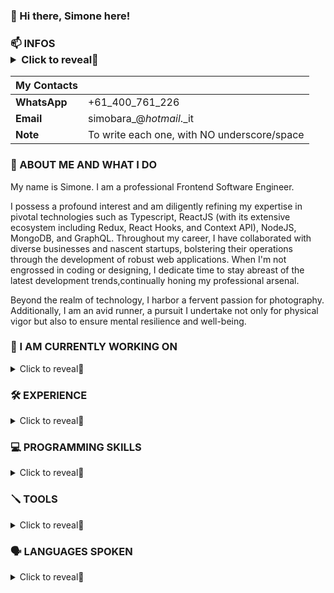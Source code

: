 ### 👋 Hi there, Simone here!



### 📫 INFOS <details> <summary> Click to reveal🔻 </summary>
   
|  **My Contacts** |                          |
|-------------------|--------------------------|
| **WhatsApp**      | +61_400_761_226          |
| **Email**         | simobara_@_hotmail_._it     |
| **Note**          | To write each one, with NO underscore/space | 

</details>


### 👤 ABOUT ME AND WHAT I DO
My name is Simone. I am a professional Frontend Software Engineer.

I possess a profound interest and am diligently refining my expertise in pivotal technologies such as Typescript, ReactJS 
(with its extensive ecosystem including Redux, React Hooks, and Context API), NodeJS, MongoDB, and GraphQL. Throughout my
career, I have collaborated with diverse businesses and nascent startups, bolstering their operations through the development
of robust web applications. When I'm not engrossed in coding or designing, I dedicate time to stay abreast of the latest
development trends,continually honing my professional arsenal.

Beyond the realm of technology, I harbor a fervent passion for photography. Additionally, I am an avid runner, a pursuit I 
undertake not only for physical vigor but also to ensure mental resilience and well-being.

### 🔭 I AM CURRENTLY WORKING ON
<details>
   <summary> Click to reveal🔻 </summary>

- I am developing a web platform dedicated to soccer supporters, particularly focusing on Italian Serie A, but also providing real-time 
updates on other leagues. The platform offers the ability to analyze statistics, discuss matches with fellow fans, stay updated
on the latest news, and provides links for real-time match updates.

</details>

### 🛠️ EXPERIENCE
<details>
   <summary> Click to reveal🔻 </summary>

** FRONT END React Web Developer **
- Design and modeling of web pages primarily in ReactJS.
- Expert in the use of fundamental web technologies such as Html5, Css3, Bootstrap, and JS (ES6+).
- Deep knowledge of the React ecosystem, including:
  - Advanced use of React Hooks and Context API.
  - Proficiency in development with Redux for global state management, familiar with middleware: Redux Thunk and Redux Saga.
  - Experience with routing libraries such as React Router.
  - Creation of dynamic interfaces with React Spring and other animation tools.
  - Use of UI component libraries like Material-UI or Ant Design.
  - Skilled in building forms with React Hook Form or Formik.
- Specialized in creating React web pages utilizing Typescript, leveraging static typing to enhance application robustness.
- Management of NoSQL databases like MongoDB and manipulation of JSON files.
- Proficient with bundling tools like Webpack and task runners like Gulp.
- Familiarity with testing frameworks such as Jest, React Testing Library, and Enzyme.
- Daily use of package management systems like npm or yarn.
- Responsible for updating and maintaining existing websites, using the JAMstack approach with React and tools: Gatsby/Next.
- Advanced English communication skills.
- Experience in using tools like Postman for API testing and Docker for containerization.
- Effective code management through versioning systems like Git/GitHub and familiarity with CI/CD processes.
- Utilization of performance optimization tools like Lighthouse and Chrome DevTools.

</details>

### 💻 PROGRAMMING SKILLS
<details>
   <summary> Click to reveal🔻 </summary>

|    ➡️   **FRONT END**    |                 |
|-----------------|-----------------|
| HTML            | ⭐⭐⭐⭐⭐     | 
| CSS/SASS        | ⭐⭐⭐⭐⭐     | 
| Bootstrap       | ⭐⭐⭐⭐⭐     |  
| Tailwind        | ⭐⭐⭐⭐       | 
| JS/TS	          | ⭐⭐⭐⭐⭐     | 
| React           | ⭐⭐⭐⭐⭐     | 
| Angular         | ⭐              | 


|   📱   **MOBILE**     |                     |
|------------------|---------------------|
| React Native     | ⭐                  |


|    ⬅️   **BACKEND**    |                   | 
|-----------------|-----------------|
| NodeJS          | ⭐⭐⭐⭐        |
| Java            | ⭐⭐⭐          |
| Python          | ⭐⭐            |
| .NET C#         | ⭐              |


|    🛢️   **DATABASE**    |                 |
|-----------------|-----------------|
| SQL             |	⭐⭐⭐          |
| MongoDB         | ⭐⭐⭐          |
| Python	        | ⭐⭐            |
| .NET C#	        | ⭐              |

</details>


### 🪛  **TOOLS**
<details>
   <summary> Click to reveal🔻 </summary>

| **Database Tools**   |                           |
|----------------------|---------------------------|
| MySQL Workbench      | for managing MySQL databases |
| PgAdmin              | for managing PostgreSQL       |
| SQL Server           | for managing SQL Server       |
| SQLite Browser       | for managing SQLite database  |

| **API Tools**           |                           |
|-------------------------|---------------------------|
| Postman                 | for testing APIs          |
| Insomnia                | for testing APIs          |
| Swagger                 | for API Documentation     |

| **IDEs & Code Editors**  |                           |
|--------------------------|---------------------------|
| Visual Studio Code       | extensible code editor    |
| IntelliJ IDEA            | IDE for Java and other languages |
| Eclipse                  | multi-language IDE        |
| Atom                     | open-source code editor   |

| **Version Control**       |                           |
|---------------------------|---------------------------|
| Git                       | distributed version control system |
| GitHub                    | code hosting platform              |
| GitLab                    | with integrated CI/CD features     |
| Sourcetree                | GUI for Git                        |

| **Containerization & Virtualization** |                           |
|-----------------|-----------------------------|
| Docker          | platform for containerization |
| Kubernetes      | for managing Docker clusters  |
| Vagrant         | for creating virtual dev env  |

| **Other Useful Tools** |                           |
|------------------------|---------------------------|
| Webpack               | bundler for JS & friends  |
| Babel                 | JavaScript transpiler     |
| ESLint                | JavaScript linter         |
| Prettier              | code formatter            |

</details>


### 🗣   LANGUAGES SPOKEN
<details>
   <summary> Click to reveal🔻 </summary>

| Language        | Proficiency     |
|-----------------|-----------------|
| 🇮🇹 Italian     | ⭐⭐⭐⭐⭐      |
| 🇦🇺 English     | ⭐⭐⭐⭐⭐      |
| 🇪🇸 Spanish     | ⭐⭐⭐⭐⭐      |
| 🇫🇷 French      | ⭐⭐⭐          |

</details>





